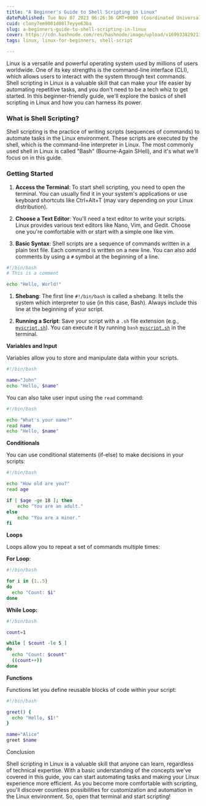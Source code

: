 ```yaml
---
title: "A Beginner's Guide to Shell Scripting in Linux"
datePublished: Tue Nov 07 2023 06:26:36 GMT+0000 (Coordinated Universal Time)
cuid: clony7em9001d08l7eyye63ba
slug: a-beginners-guide-to-shell-scripting-in-linux
cover: https://cdn.hashnode.com/res/hashnode/image/upload/v1699338292130/b2a3a80d-f05f-452f-8640-971e018492e3.jpeg
tags: linux, linux-for-beginners, shell-script

---
```


Linux is a versatile and powerful operating system used by millions of users worldwide. One of its key strengths is the command-line interface (CLI), which allows users to interact with the system through text commands. Shell scripting in Linux is a valuable skill that can make your life easier by automating repetitive tasks, and you don't need to be a tech whiz to get started. In this beginner-friendly guide, we'll explore the basics of shell scripting in Linux and how you can harness its power.

### What is Shell Scripting?

Shell scripting is the practice of writing scripts (sequences of commands) to automate tasks in the Linux environment. These scripts are executed by the shell, which is the command-line interpreter in Linux. The most commonly used shell in Linux is called "Bash" (Bourne-Again SHell), and it's what we'll focus on in this guide.

### Getting Started

1. **Access the Terminal**: To start shell scripting, you need to open the terminal. You can usually find it in your system's applications or use keyboard shortcuts like Ctrl+Alt+T (may vary depending on your Linux distribution).
    
2. **Choose a Text Editor**: You'll need a text editor to write your scripts. Linux provides various text editors like Nano, Vim, and Gedit. Choose one you're comfortable with or start with a simple one like vim.
    
3. **Basic Syntax**: Shell scripts are a sequence of commands written in a plain text file. Each command is written on a new line. You can also add comments by using a `#` symbol at the beginning of a line.
    

```bash
#!/bin/bash
# This is a comment

echo "Hello, World!"
```

1. **Shebang**: The first line `#!/bin/bash` is called a shebang. It tells the system which interpreter to use (in this case, Bash). Always include this line at the beginning of your script.
    
2. **Running a Script**: Save your script with a `.sh` file extension (e.g., [`myscript.sh`](http://myscript.sh)). You can execute it by running `bash` [`myscript.sh`](http://myscript.sh) in the terminal.
    

**Variables and Input**

Variables allow you to store and manipulate data within your scripts.

```bash
#!/bin/bash

name="John"
echo "Hello, $name"
```

You can also take user input using the `read` command:

```bash
#!/bin/bash

echo "What's your name?"
read name
echo "Hello, $name"
```

**Conditionals**

You can use conditional statements (if-else) to make decisions in your scripts:

```bash
#!/bin/bash

echo "How old are you?"
read age

if [ $age -ge 18 ]; then
    echo "You are an adult."
else
    echo "You are a minor."
fi
```

**Loops**

Loops allow you to repeat a set of commands multiple times:

**For Loop**:

```bash
#!/bin/bash

for i in {1..5}
do
  echo "Count: $i"
done
```

**While Loop:**

```bash
#!/bin/bash

count=1

while [ $count -le 5 ]
do
  echo "Count: $count"
  ((count++))
done
```

**Functions**

Functions let you define reusable blocks of code within your script:

```bash
#!/bin/bash

greet() {
  echo "Hello, $1!"
}

name="Alice"
greet $name
```

Conclusion

Shell scripting in Linux is a valuable skill that anyone can learn, regardless of technical expertise. With a basic understanding of the concepts we've covered in this guide, you can start automating tasks and making your Linux experience more efficient. As you become more comfortable with scripting, you'll discover countless possibilities for customization and automation in the Linux environment. So, open that terminal and start scripting!